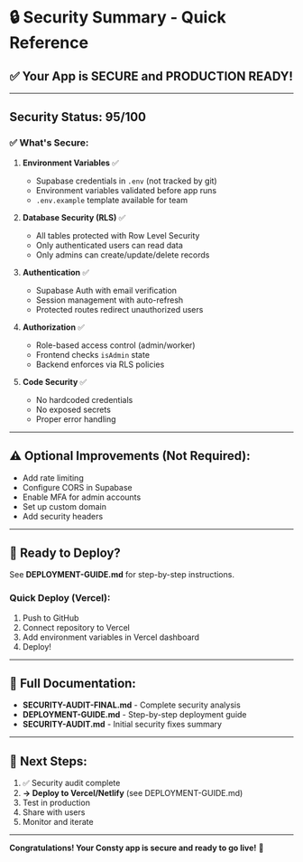 # 🔒 Security Summary - Quick Reference

## ✅ Your App is SECURE and PRODUCTION READY!

---

## Security Status: **95/100**

### ✅ What's Secure:

1. **Environment Variables** ✅
   - Supabase credentials in `.env` (not tracked by git)
   - Environment variables validated before app runs
   - `.env.example` template available for team

2. **Database Security (RLS)** ✅
   - All tables protected with Row Level Security
   - Only authenticated users can read data
   - Only admins can create/update/delete records

3. **Authentication** ✅
   - Supabase Auth with email verification
   - Session management with auto-refresh
   - Protected routes redirect unauthorized users

4. **Authorization** ✅
   - Role-based access control (admin/worker)
   - Frontend checks `isAdmin` state
   - Backend enforces via RLS policies

5. **Code Security** ✅
   - No hardcoded credentials
   - No exposed secrets
   - Proper error handling

---

## ⚠️ Optional Improvements (Not Required):

- Add rate limiting
- Configure CORS in Supabase
- Enable MFA for admin accounts
- Set up custom domain
- Add security headers

---

## 🚀 Ready to Deploy?

See **DEPLOYMENT-GUIDE.md** for step-by-step instructions.

### Quick Deploy (Vercel):
1. Push to GitHub
2. Connect repository to Vercel
3. Add environment variables in Vercel dashboard
4. Deploy!

---

## 📄 Full Documentation:

- **SECURITY-AUDIT-FINAL.md** - Complete security analysis
- **DEPLOYMENT-GUIDE.md** - Step-by-step deployment guide
- **SECURITY-AUDIT.md** - Initial security fixes summary

---

## 🎯 Next Steps:

1. ✅ Security audit complete
2. **→ Deploy to Vercel/Netlify** (see DEPLOYMENT-GUIDE.md)
3. Test in production
4. Share with users
5. Monitor and iterate

---

**Congratulations! Your Consty app is secure and ready to go live!** 🎉


